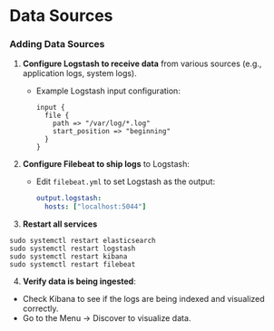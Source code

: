 # Data Sources

### Adding Data Sources

1. **Configure Logstash to receive data** from various sources (e.g., application logs, system logs).
   *   Example Logstash input configuration:

       ```plaintext
       input {
         file {
           path => "/var/log/*.log"
           start_position => "beginning"
         }
       }
       ```
2. **Configure Filebeat to ship logs** to Logstash:
   *   Edit `filebeat.yml` to set Logstash as the output:

       ```yaml
       output.logstash:
         hosts: ["localhost:5044"]
       ```
3. **Restart all services**

```
sudo systemctl restart elasticsearch
sudo systemctl restart logstash
sudo systemctl restart kibana
sudo systemctl restart filebeat
```

4. **Verify data is being ingested**:

* Check Kibana to see if the logs are being indexed and visualized correctly.
* Go to the Menu -> Discover to visualize data.



